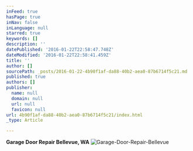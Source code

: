 ```yaml
---
inFeed: true
hasPage: true
inNav: false
inLanguage: null
starred: true
keywords: []
description: ''
datePublished: '2016-01-22T22:58:47.748Z'
dateModified: '2016-01-22T22:58:41.459Z'
title: ''
author: []
sourcePath: _posts/2016-01-22-4b90f1af-da88-40b2-aea0-87b6714f5c21.md
published: true
authors: []
publisher:
  name: null
  domain: null
  url: null
  favicon: null
url: 4b90f1af-da88-40b2-aea0-87b6714f5c21/index.html
_type: Article

---
```

**Garage Door Repair Bellevue, WA**
![Garage-Door-Repair-Bellevue](https://the-grid-user-content.s3-us-west-2.amazonaws.com/dfab43a5-923a-4d85-902b-66034a75c983.jpg)